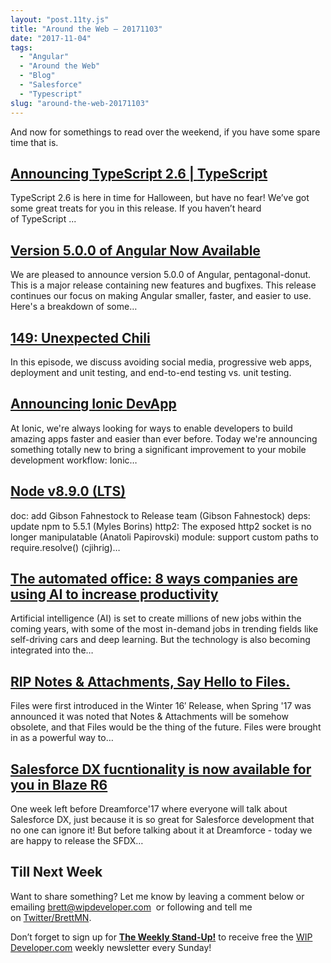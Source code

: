 ```yaml
---
layout: "post.11ty.js"
title: "Around the Web – 20171103"
date: "2017-11-04"
tags: 
  - "Angular"
  - "Around the Web"
  - "Blog"
  - "Salesforce"
  - "Typescript"
slug: "around-the-web-20171103"
---
```


And now for somethings to read over the weekend, if you have some spare time that is.

## [Announcing **TypeScript 2.6** | **TypeScript**](https://blogs.msdn.microsoft.com/typescript/2017/10/31/announcing-typescript-2-6/)

TypeScript 2.6 is here in time for Halloween, but have no fear! We’ve got some great treats for you in this release. If you haven’t heard of TypeScript ...

## [Version 5.0.0 of Angular Now Available](http://blog.angular.io/version-5-0-0-of-angular-now-available-37e414935ced)

We are pleased to announce version 5.0.0 of Angular, pentagonal-donut. This is a major release containing new features and bugfixes. This release continues our focus on making Angular smaller, faster, and easier to use. Here's a breakdown of some…

## [149: Unexpected Chili](http://www.gooddaysirpodcast.com/podcast/2017/11/1/149-unexpected-chili)

In this episode, we discuss avoiding social media, progressive web apps, deployment and unit testing, and end-to-end testing vs. unit testing.

## [Announcing Ionic DevApp](http://blog.ionic.io/announcing-ionic-devapp/)

At Ionic, we're always looking for ways to enable developers to build amazing apps faster and easier than ever before. Today we're announcing something totally new to bring a significant improvement to your mobile development workflow: Ionic…

## [Node v8.9.0 (LTS)](http://nodejs.org/en/blog/release/v8.9.0/)

doc: add Gibson Fahnestock to Release team (Gibson Fahnestock) deps: update npm to 5.5.1 (Myles Borins) http2: The exposed http2 socket is no longer manipulatable (Anatoli Papirovski) module: support custom paths to require.resolve() (cjihrig)…

## [The automated office: 8 ways companies are using AI to increase productivity](http://www.techrepublic.com/article/the-automated-office-8-ways-companies-are-using-ai-to-increase-productivity/)

Artificial intelligence (AI) is set to create millions of new jobs within the coming years, with some of the most in-demand jobs in trending fields like self-driving cars and deep learning. But the technology is also becoming integrated into the…

## [RIP Notes & Attachments, Say Hello to Files.](http://www.salesforceben.com/rip-notes-attachments-say-hello-to-files/)

Files were first introduced in the Winter 16′ Release, when Spring '17 was announced it was noted that Notes & Attachments will be somehow obsolete, and that Files would be the thing of the future. Files were brought in as a powerful way to…

## [Salesforce DX fucntionality is now available for you in Blaze R6](http://welkinsuite.com/blog/salesforce-dx-and-soql-completion-blaze-r6/)

One week left before Dreamforce'17 where everyone will talk about Salesforce DX, just because it is so great for Salesforce development that no one can ignore it! But before talking about it at Dreamforce - today we are happy to release the SFDX…

## Till Next Week

Want to share something? Let me know by leaving a comment below or emailing [brett@wipdeveloper.com](mailto:brett@wipdeveloper.com)  or following and tell me on [Twitter/BrettMN](https://twitter.com/BrettMN).

Don’t forget to sign up for **[The Weekly Stand-Up!](https://wipdeveloper.wpcomstaging.com/newsletter/)** to receive free the [WIP Developer.com](https://wipdeveloper.wpcomstaging.com/) weekly newsletter every Sunday!
